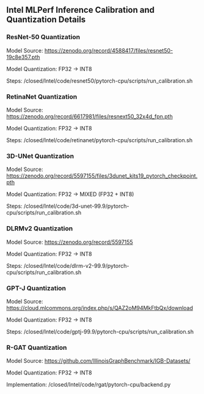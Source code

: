 ## Intel MLPerf Inference Calibration and Quantization Details

### ResNet-50 Quantization
Model Source: https://zenodo.org/record/4588417/files/resnet50-19c8e357.pth

Model Quantization: FP32 -> INT8

Steps: /closed/Intel/code/resnet50/pytorch-cpu/scripts/run_calibration.sh

### RetinaNet Quantization
Model Source: https://zenodo.org/record/6617981/files/resnext50_32x4d_fpn.pth

Model Quantization: FP32 -> INT8

Steps: /closed/Intel/code/retinanet/pytorch-cpu/scripts/run_calibration.sh

### 3D-UNet Quantization
Model Source: https://zenodo.org/record/5597155/files/3dunet_kits19_pytorch_checkpoint.pth

Model Quantization: FP32 -> MIXED (FP32 + INT8)

Steps: /closed/Intel/code/3d-unet-99.9/pytorch-cpu/scripts/run_calibration.sh

### DLRMv2 Quantization
Model Source: https://zenodo.org/record/5597155

Model Quantization: FP32 -> INT8

Steps: /closed/Intel/code/dlrm-v2-99.9/pytorch-cpu/scripts/run_calibration.sh

### GPT-J Quantization
Model Source: https://cloud.mlcommons.org/index.php/s/QAZ2oM94MkFtbQx/download

Model Quantization: FP32 -> INT8

Steps: /closed/Intel/code/gptj-99.9/pytorch-cpu/scripts/run_calibration.sh

### R-GAT Quantization
Model Source: https://github.com/IllinoisGraphBenchmark/IGB-Datasets/

Model Quantization: FP32 -> INT8

Implementation: /closed/Intel/code/rgat/pytorch-cpu/backend.py
